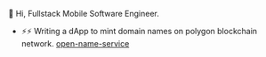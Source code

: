 👋 Hi, Fullstack Mobile Software Engineer.

- ⚡⚡ Writing a dApp to mint domain names on polygon blockchain network. [open-name-service](https://github.com/viktorvoltz/open-name-service)


<!---
viktorvoltz/viktorvoltz is a ✨ special ✨ repository because its `README.md` (this file) appears on your GitHub profile.
You can click the Preview link to take a look at your changes.
--->
